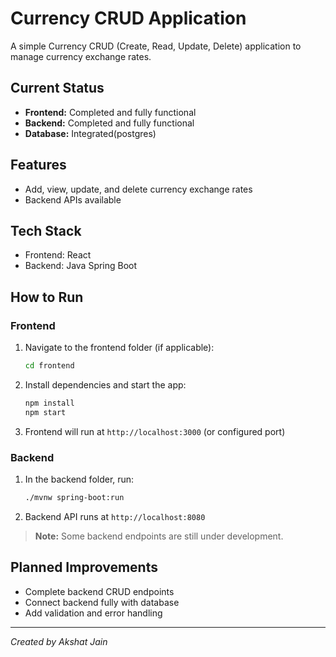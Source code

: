 
# Currency CRUD Application

A simple Currency CRUD (Create, Read, Update, Delete) application to manage currency exchange rates.

## Current Status

- **Frontend:** Completed and fully functional  
- **Backend:** Completed and fully functional
- **Database:**  Integrated(postgres)

## Features

- Add, view, update, and delete currency exchange rates   
- Backend APIs  available  

## Tech Stack

- Frontend: React   
- Backend: Java Spring Boot  

## How to Run

### Frontend

1. Navigate to the frontend folder (if applicable):

   ```bash
   cd frontend
   ```

2. Install dependencies and start the app:

   ```bash
   npm install
   npm start
   ```

3. Frontend will run at `http://localhost:3000` (or configured port)

### Backend 

1. In the backend folder, run:

   ```bash
   ./mvnw spring-boot:run
   ```

2. Backend API runs at `http://localhost:8080`

> **Note:** Some backend endpoints are still under development.

## Planned Improvements

- Complete backend CRUD endpoints  
- Connect backend fully with database  
- Add validation and error handling  

---

*Created by Akshat Jain*
